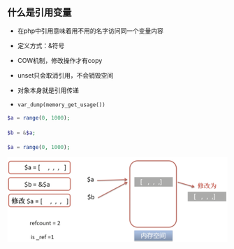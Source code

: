 ## 什么是引用变量

- 在php中引用意味着用不用的名字访问同一个变量内容

- 定义方式：&符号

- COW机制，修改操作才有copy

- unset只会取消引用，不会销毁空间

- 对象本身就是引用传递

- `var_dump(memory_get_usage())`

```php
$a = range(0, 1000);

$b = &$a;

$a = range(0, 1000);
```

![](/assets/360截图18430707394954.png)